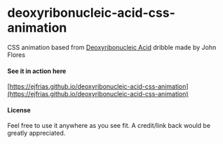 # deoxyribonucleic-acid-css-animation
CSS animation based from [Deoxyribonucleic Acid](https://dribbble.com/shots/2406229-Deoxyribonucleic-Acid) dribble made by John Flores

#### See it in action here
[https://ejfrias.github.io/deoxyribonucleic-acid-css-animation](https://ejfrias.github.io/deoxyribonucleic-acid-css-animation)

#### License
Feel free to use it anywhere as you see fit. A credit/link back would be greatly appreciated.